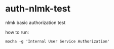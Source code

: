 # auth-nlmk-test
nlmk basic authorization test

how to run:

```
mocha -g 'Internal User Service Authorization'
```
